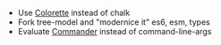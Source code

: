 - Use [Colorette](https://www.npmjs.com/package/colorette) instead of chalk
- Fork tree-model and "modernice it" es6, esm, types
- Evaluate [Commander](https://www.npmjs.com/package/commander) instead of command-line-args
